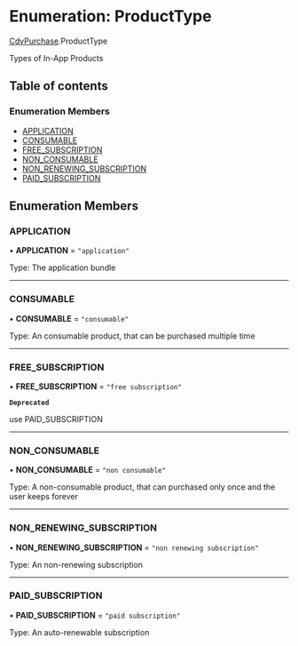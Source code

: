 # Enumeration: ProductType

[CdvPurchase](../modules/CdvPurchase.md).ProductType

Types of In-App Products

## Table of contents

### Enumeration Members

- [APPLICATION](CdvPurchase.ProductType.md#application)
- [CONSUMABLE](CdvPurchase.ProductType.md#consumable)
- [FREE\_SUBSCRIPTION](CdvPurchase.ProductType.md#free_subscription)
- [NON\_CONSUMABLE](CdvPurchase.ProductType.md#non_consumable)
- [NON\_RENEWING\_SUBSCRIPTION](CdvPurchase.ProductType.md#non_renewing_subscription)
- [PAID\_SUBSCRIPTION](CdvPurchase.ProductType.md#paid_subscription)

## Enumeration Members

### APPLICATION

• **APPLICATION** = ``"application"``

Type: The application bundle

___

### CONSUMABLE

• **CONSUMABLE** = ``"consumable"``

Type: An consumable product, that can be purchased multiple time

___

### FREE\_SUBSCRIPTION

• **FREE\_SUBSCRIPTION** = ``"free subscription"``

**`Deprecated`**

use PAID_SUBSCRIPTION

___

### NON\_CONSUMABLE

• **NON\_CONSUMABLE** = ``"non consumable"``

Type: A non-consumable product, that can purchased only once and the user keeps forever

___

### NON\_RENEWING\_SUBSCRIPTION

• **NON\_RENEWING\_SUBSCRIPTION** = ``"non renewing subscription"``

Type: An non-renewing subscription

___

### PAID\_SUBSCRIPTION

• **PAID\_SUBSCRIPTION** = ``"paid subscription"``

Type: An auto-renewable subscription

